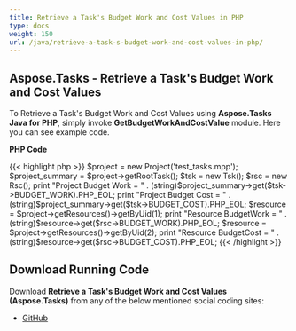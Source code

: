 ```yaml
---
title: Retrieve a Task's Budget Work and Cost Values in PHP
type: docs
weight: 150
url: /java/retrieve-a-task-s-budget-work-and-cost-values-in-php/
---
```


## **Aspose.Tasks - Retrieve a Task's Budget Work and Cost Values**
To Retrieve a Task's Budget Work and Cost Values using **Aspose.Tasks Java for PHP**, simply invoke **GetBudgetWorkAndCostValue** module. Here you can see example code.

**PHP Code**

{{< highlight php >}}
$project = new Project('test_tasks.mpp');
$project_summary = $project->getRootTask();
$tsk = new Tsk();
$rsc = new Rsc();
print "Project Budget Work = " . (string)$project_summary->get($tsk->BUDGET_WORK).PHP_EOL;
print "Project Budget Cost = " . (string)$project_summary->get($tsk->BUDGET_COST).PHP_EOL;
$resource = $project->getResources()->getByUid(1);
print "Resource BudgetWork = " . (string)$resource->get($rsc->BUDGET_WORK).PHP_EOL;
$resource = $project->getResources()->getByUid(2);
print "Resource BudgetCost = " . (string)$resource->get($rsc->BUDGET_COST).PHP_EOL;
{{< /highlight >}}

## **Download Running Code**
Download **Retrieve a Task's Budget Work and Cost Values (Aspose.Tasks)** from any of the below mentioned social coding sites:

- [GitHub](https://github.com/aspose-tasks/Aspose.Tasks-for-Java/blob/master/Plugins/Aspose_Tasks_Java_for_PHP/src/aspose/tasks/WorkingWithTasks/GetBudgetWorkAndCostValue.php)
